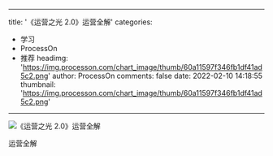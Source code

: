 
---
title: '《运营之光 2.0》运营全解'
categories: 
 - 学习
 - ProcessOn
 - 推荐
headimg: 'https://img.processon.com/chart_image/thumb/60a11597f346fb1df41ad5c2.png'
author: ProcessOn
comments: false
date: 2022-02-10 14:18:55
thumbnail: 'https://img.processon.com/chart_image/thumb/60a11597f346fb1df41ad5c2.png'
---

<div>   
<img class="thumb" alt="《运营之光 2.0》运营全解" src="https://img.processon.com/chart_image/thumb/60a11597f346fb1df41ad5c2.png" referrerpolicy="no-referrer">
<p>运营全解</p>  
</div>
            